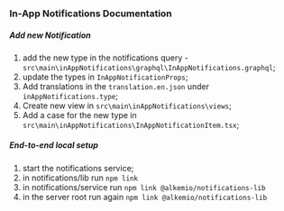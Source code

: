 ### In-App Notifications Documentation

##### Add new Notification

1. add the new type in the notifications query - `src\main\inAppNotifications\graphql\InAppNotifications.graphql`;
2. update the types in `InAppNotificationProps`;
3. Add translations in the `translation.en.json` under `inAppNotifications.type`;
4. Create new view in `src\main\inAppNotifications\views`;
5. Add a case for the new type in `src\main\inAppNotifications\InAppNotificationItem.tsx`;

##### End-to-end local setup

1. start the notifications service;
2. in notifications/lib run `npm link`
3. in notifications/service run `npm link @alkemio/notifications-lib`
4. in the server root run again `npm link @alkemio/notifications-lib`
